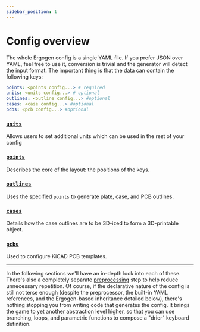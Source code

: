 ```yaml
---
sidebar_position: 1
---
```


# Config overview

The whole Ergogen config is a single YAML file.
If you prefer JSON over YAML, feel free to use it, conversion is trivial and the generator will detect the input format.
The important thing is that the data can contain the following keys:

```yaml
points: <points config...> # required
units: <units config...> # optional
outlines: <outline config...> #optional
cases: <case config...> #optional
pcbs: <pcb config...> #optional
```

### [`units`](units)
Allows users to set additional units which can be used in the rest of your config

### [`points`](points)
Describes the core of the layout: the positions of the keys.

### [`outlines`](outlines)
Uses the specified `points` to generate plate, case, and PCB outlines.  

### [`cases`](cases)
Details how the case outlines are to be 3D-ized to form a 3D-printable object.  

### [`pcbs`](pcbs)
Used to configure KiCAD PCB templates.


<hr/>

In the following sections we'll have an in-depth look into each of these.
There's also a completely separate [preprocessing](preprocessing.md) step to help reduce unnecessary repetition.
Of course, if the declarative nature of the config is still not terse enough (despite the preprocessor, the built-in YAML references, and the Ergogen-based inheritance detailed below), there's nothing stopping you from writing code that generates the config.
It brings the game to yet another abstraction level higher, so that you can use branching, loops, and parametric functions to compose a "drier" keyboard definition.